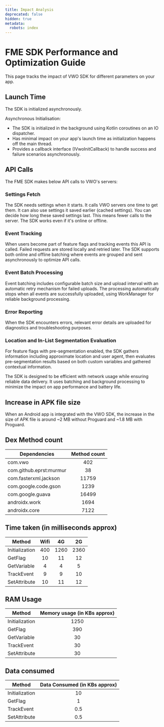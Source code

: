 ```yaml
---
title: Impact Analysis
deprecated: false
hidden: true
metadata:
  robots: index
---
```

# FME SDK Performance and Optimization Guide

This page tracks the impact of VWO SDK for different parameters on your app.

## Launch Time 

The SDK is initialized asynchronously.

Asynchronous Initialisation:
- The SDK is initialized in the background using Kotlin coroutines on an IO dispatcher.
- Has minimal impact on your app's launch time as initialization happens off the main thread.
- Provides a callback interface (IVwoInitCallback) to handle success and failure scenarios asynchronously.

## API Calls

The FME SDK makes below API calls to VWO's servers:

### Settings Fetch
The SDK needs settings when it starts. It calls VWO servers one time to get them. It can also use settings it saved earlier (cached settings). You can decide how long these saved settings last. This means fewer calls to the server. The SDK works even if it's online or offline.

### Event Tracking
When users become part of feature flags and tracking events this API is called. Failed requests are stored locally and retried later. The SDK supports both online and offline batching where events are grouped and sent asynchronously to optimize API calls.

### Event Batch Processing
Event batching includes configurable batch size and upload interval with an automatic retry mechanism for failed uploads. The processing automatically stops when all events are successfully uploaded, using WorkManager for reliable background processing.

### Error Reporting
When the SDK encounters errors, relevant error details are uploaded for diagnostics and troubleshooting purposes.

### Location and In-List Segmentation Evaluation
For feature flags with pre-segmentation enabled, the SDK gathers information including approximate location and user agent, then evaluates pre-segmentation results based on both custom variables and gathered contextual information.

The SDK is designed to be efficient with network usage while ensuring reliable data delivery. It uses batching and background processing to minimize the impact on app performance and battery life.

## Increase in APK file size

When an Android app is integrated with the VWO SDK, the increase in the size of APK file is around ~2 MB without Proguard and ~1.8 MB with Proguard.

## Dex Method count

| Dependencies            |       Method count       |
|-------------------------|:------------------------:|
| com.vwo                 |           402            |
| com.github.eprst:murmur |            38            |
| com.fasterxml.jackson   |          11759           |
| com.google.code.gson    |           1239           |
| com.google.guava        |          16499           |
| androidx.work           |           1694           |
| androidx.core           |           7122           |

## Time taken (in milliseconds approx)

| Method         | Wifi |  4G  |  2G  |
|----------------|:----:|:----:|:----:|
| Initialization | 400  | 1260 | 2360 |
| GetFlag        |  10  |  11  |  12  |  
| GetVariable    |  4   |  4   |  5   |  
| TrackEvent     |  9   |  9   |  10  |  
| SetAttribute   |  10  |  11  |  12  |   

## RAM Usage

| Method         | Memory usage (in KBs approx) |
|----------------|:----------------------------:|
| Initialization |             1250             |
| GetFlag        |             390              |  
| GetVariable    |              30              |  
| TrackEvent     |              30              |  
| SetAttribute   |              30              |   

## Data consumed

| Method         | Data Consumed (in KBs approx) |
|----------------|:-----------------------------:|
| Initialization |              10               |
| GetFlag        |               1               |
| TrackEvent     |              0.5              |
| SetAttribute   |              0.5              |
